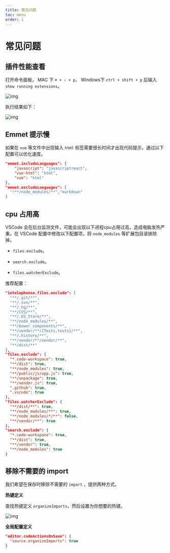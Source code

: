 ```yaml
---
title: 常见问题
toc: menu
order: 1
---
```


<BackTop></BackTop>

# 常见问题

## 插件性能查看

打开命令面板， MAC 下 `⌘ + ⇧ + p`， Windows下 `ctrl + shift + p` 后输入 `show running extensions`。

![img](https://cdn.jsdelivr.net/gh/fy996icu/pics/img/vs-running.png)

执行结果如下：

![img](https://cdn.jsdelivr.net/gh/fy996icu/pics/img/vs-running2.png)


## Emmet 提示慢

如果在 `vue` 等文件中出现输入 `html` 标签需要很长时间才出现代码提示，通过以下配置可以优化速度。

```json
"emmet.includeLanguages": {
    "javascript": "javascriptreact",
    "vue-html": "html",
    "vue": "html"
},
"emmet.excludeLanguages": [
  "!**/node_modules/**","markdown"
]
```

## cpu 占用高

VSCode 会在后台监测文件，可能会出现以下进程cpu占用过高，造成电脑发热严重。在 VSCode 配置中修改以下配置项，将 `node_modules` 等扩展包目录排除掉。

- `files.exclude`。

- `search.exclude`。

- `files.watcherExclude`。

推荐配置：

```json
"intelephense.files.exclude": [
  "**/.git/**",
  "**/.svn/**",
  "**/.hg/**",
  "**/CVS/**",
  "**/.DS_Store/**",
  "**/node_modules/**",
  "**/bower_components/**",
  "**/vendor/**/{Tests,tests}/**",
  "**/.history/**",
  "**/vendor/**/vendor/**",
  "**/dist/**"
],
"files.exclude": {
  "*.code-workspace": true,
  "**/dist": true,
  "**/node_modules": true,
  "**/public/js/app.js": true,
  "**/unpackage": true,
  "**/vendor.js": true,
  ".github": true,
  ".vscode": true
},
"files.watcherExclude": {
  "**/dist/**": true,
  "**/node_modules/**": true,
  "**/node_modules/*/**": false,
  "**/vendor/**": true
},
"search.exclude": {
  "*.code-workspace": true,
  "**/dist": true,
  "**/vendor": true,
  "**/node_modules": true
}
```

## 移除不需要的 import

我们希望在保存时移除不需要的 `import` ，提供两种方式。

**热键定义**

查找热键定义 `organizeImports`，然后设置为你想要的热键。

![img](https://cdn.jsdelivr.net/gh/fy996icu/pics/img/vs-import.png)

**全局配置定义**

```json
"editor.codeActionsOnSave": {
  "source.organizeImports": true
}
```
